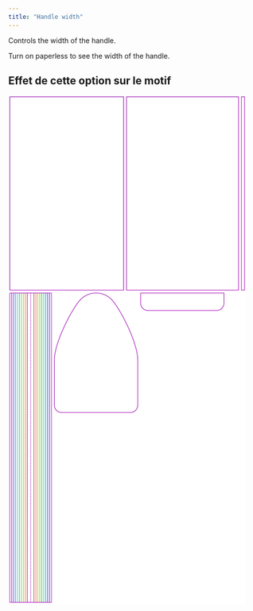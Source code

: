 ```yaml
---
title: "Handle width"
---
```


Controls the width of the handle.

<Tip>

Turn on paperless to see the width of the handle.

</Tip>

## Effet de cette option sur le motif

![Cette image montre l'effet de cette option en superposant plusieurs variantes qui ont une valeur différente pour cette option](hortensia_handlewidth_sample.svg "Effet de cette option sur le modèle")
